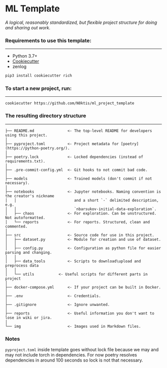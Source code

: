 # ML Template

_A logical, reasonably standardized, but flexible project structure for doing and sharing out work._


### Requirements to use this template:
-----------
 - Python 3.7+
 - [Cookiecutter](http://cookiecutter.readthedocs.org/en/latest/installation.html)
 - zenlog

``` bash
pip3 install cookiecutter rich
```

### To start a new project, run:
------------

    cookiecutter https://github.com/N0ktis/ml_project_template


### The resulting directory structure
------------

```
├── README.md               <- The top-level README for developers using this project.
│
├── pyproject.toml          <- Project metadata for [poetry](https://python-poetry.org/).
│
├── poetry.lock             <- Locked dependencies (instead of requirements.txt).
│
├── .pre-commit-config.yml  <- Git hooks to not commit bad code.
│
├── models                  <- Trained models (don't commit if not necessary).
│
├── notebooks               <- Jupyter notebooks. Naming convention is the creator's nickname
│   │                          and a short `-` delimited description, e.g.
│   │                          `nbarsukov-initial-data-exploration`.
│   ├── chaos               <- For exploration. Can be unstructured. Not autoformatted.
│   └── reports             <- For reports. Structured, clean and commented.
│
├── src                     <- Source code for use in this project.
│   ├── dataset.py          <- Module for creation and use of dataset.
│   │
│   ├── config.py           <- Configuration as python file for easier parsing and changing.
│   │
│   ├── data_tools          <- Scripts to download\upload and preprocess data
│   │
│   └── utils		    <- Useful scripts for different parts in project
│
├── docker-compose.yml      <- If your project can be built in Docker.
│
├── .env                    <- Credentials.
│
├── .gitignore              <- Ignore unwanted.
│
├── reports                 <- Useful information you don't want to lose in wiki or jira.
│
└── img                     <- Images used in Markdown files.
```


### Notes
`pyproject.toml` inside template goes without lock file because we may and may not include torch in dependencies.
For now poetry resolves dependencies in around 100 seconds so lock is not that necessary.
